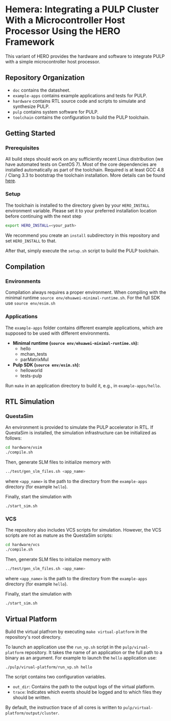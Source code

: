 # Hemera: Integrating a PULP Cluster With a Microcontroller Host Processor Using the HERO Framework

This variant of HERO provides the hardware and software to integrate PULP with a simple microcontroller host processor.

## Repository Organization

- `doc` contains the datasheet.
- `example-apps` contains example applications and tests for PULP.
- `hardware` contains RTL source code and scripts to simulate and synthesize PULP.
- `pulp` contains system software for PULP.
- `toolchain` contains the configuration to build the PULP toolchain.

## Getting Started

### Prerequisites

All build steps should work on any sufficiently recent Linux distribution (we have automated tests on CentOS 7).  Most of the core dependencies are installed automatically as part of the toolchain.  Required is at least GCC 4.8 / Clang 3.3 to bootstrap the toolchain installation.
More details can be found [here](PREREQUISITES.md).

### Setup

The toolchain is installed to the directory given by your `HERO_INSTALL` environment variable. Please set it to your preferred installation location before continuing with the next step
``` bash
export HERO_INSTALL=<your_path>
```
We recommend you create an `install` subdirectory in this repository and set `HERO_INSTALL` to that.

After that, simply execute the `setup.sh` script to build the PULP toolchain.

## Compilation

### Environments

Compilation always requires a proper environment. When compiling with the minimal runtime `source env/ehuawei-minimal-runtime.sh`. For the full SDK use `source env/esim.sh`

### Applications

The `example-apps` folder contains different example applications, which are supposed to be used with different environments.

- **Minimal runtime (`source env/ehuawei-minimal-runtime.sh`):**
  + hello
  + mchan_tests
  + parMatrixMul
- **Pulp SDK (`source env/esim.sh`):**
  + helloworld
  + tests-pulp

Run `make` in an application directory to build it, e.g., in `example-apps/hello`.

## RTL Simulation

### QuestaSim

An environment is provided to simulate the PULP accelerator in RTL. If QuestaSim is installed, the simulation infrastructure can be initialized as follows:
``` bash
cd hardware/vsim
./compile.sh
```

Then, generate SLM files to initialize memory with
``` bash
../test/gen_slm_files.sh <app_name>
```
where `<app_name>` is the path to the directory from the `example-apps` directory (for example `hello`).

Finally, start the simulation with
```
./start_sim.sh
```

### VCS

The repository also includes VCS scripts for simulation. However, the VCS scripts are not as mature as the QuestaSim scripts:
``` bash
cd hardware/vcs
./compile.sh
```

Then, generate SLM files to initialize memory with
``` bash
../test/gen_slm_files.sh <app_name>
```
where `<app_name>` is the path to the directory from the `example-apps` directory (for example `hello`).

Finally, start the simulation with
``` bash
./start_sim.sh
```

## Virtual Platform

Build the virtual platfrom by executing `make virtual-platform` in the repository's root directory.

To launch an application use the `run_vp.sh` script in the `pulp/virual-platform` repository. It takes the name of an application or the full path to a binary as an argument. For example to launch the `hello` application use:
``` bash
./pulp/virual-platform/run_vp.sh hello
```

The script contains two configuration variables.
- `out_dir`: Contains the path to the output logs of the virtual platform.
- `trace`: Indicates which events should be logged and to which files they should be written.

By default, the instruction trace of all cores is written to `pulp/virtual-platform/output/cluster`.
